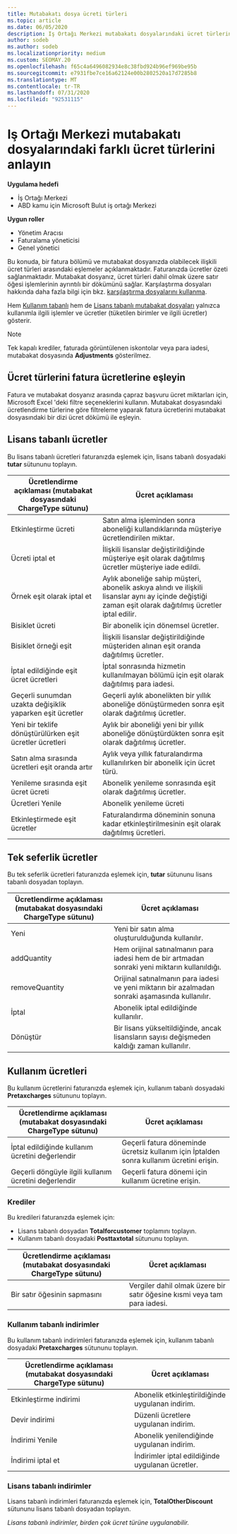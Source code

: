 ```yaml
---
title: Mutabakatı dosya ücreti türleri
ms.topic: article
ms.date: 06/05/2020
description: Iş Ortağı Merkezi mutabakatı dosyalarındaki ücret türlerini (örneğin, lisans tabanlı, kullanım tabanlı ve tek seferlik), kredilerin ve indirimlerle bulun.
author: sodeb
ms.author: sodeb
ms.localizationpriority: medium
ms.custom: SEOMAY.20
ms.openlocfilehash: f65c4a6496082934e8c38fbd924b96ef969be95b
ms.sourcegitcommit: e7931fbe7ce16a62124e00b2802520a17d7285b8
ms.translationtype: MT
ms.contentlocale: tr-TR
ms.lasthandoff: 07/31/2020
ms.locfileid: "92531115"
---
```

# <a name="understand-the-different-charge-types-in-partner-center-reconciliation-files"></a>Iş Ortağı Merkezi mutabakatı dosyalarındaki farklı ücret türlerini anlayın

**Uygulama hedefi**

- İş Ortağı Merkezi
- ABD kamu için Microsoft Bulut iş ortağı Merkezi

**Uygun roller**

- Yönetim Aracısı
- Faturalama yöneticisi
- Genel yönetici

Bu konuda, bir fatura bölümü ve mutabakat dosyanızda olabilecek ilişkili ücret türleri arasındaki eşlemeler açıklanmaktadır. Faturanızda ücretler özeti sağlanmaktadır. Mutabakat dosyanız, ücret türleri dahil olmak üzere satır öğesi işlemlerinin ayrıntılı bir dökümünü sağlar. Karşılaştırma dosyaları hakkında daha fazla bilgi için bkz. [karşılaştırma dosyalarını kullanma](use-the-reconciliation-files.md).

Hem [Kullanım tabanlı](usage-based-recon-files.md) hem de [Lisans tabanlı mutabakat dosyaları](license-based-recon-files.md) yalnızca kullanımla ilgili işlemler ve ücretler (tüketilen birimler ve ilgili ücretler) gösterir.

> [!NOTE]
> Tek kapalı krediler, faturada görüntülenen iskontolar veya para iadesi, mutabakat dosyasında **Adjustments** gösterilmez.

## <a name="map-charge-types-to-invoice-charges"></a>Ücret türlerini fatura ücretlerine eşleyin

Fatura ve mutabakat dosyanız arasında çapraz başvuru ücret miktarları için, Microsoft Excel 'deki filtre seçeneklerini kullanın. Mutabakat dosyasındaki ücretlendirme türlerine göre filtreleme yaparak fatura ücretlerini mutabakat dosyasındaki bir dizi ücret dökümü ile eşleyin.

## <a name="license-based-charges"></a>Lisans tabanlı ücretler

Bu lisans tabanlı ücretleri faturanızda eşlemek için, lisans tabanlı dosyadaki **tutar** sütununu toplayın.

| Ücretlendirme açıklaması (mutabakat dosyasındaki ChargeType sütunu) | Ücret açıklaması |
| ------------------------------------------------------------- | ------------------ |
| Etkinleştirme ücreti | Satın alma işleminden sonra aboneliği kullandıklarında müşteriye ücretlendirilen miktar. |
| Ücreti iptal et | İlişkili lisanslar değiştirildiğinde müşteriye eşit olarak dağıtılmış ücretler müşteriye iade edildi. |
| Örnek eşit olarak iptal et | Aylık aboneliğe sahip müşteri, abonelik askıya alındı ve ilişkili lisanslar aynı ay içinde değiştiği zaman eşit olarak dağıtılmış ücretler iptal edilir. |
| Bisiklet ücreti | Bir abonelik için dönemsel ücretler. |
| Bisiklet örneği eşit | İlişkili lisanslar değiştirildiğinde müşteriden alınan eşit oranda dağıtılmış ücretler. |
| İptal edildiğinde eşit ücret ücretleri | İptal sonrasında hizmetin kullanılmayan bölümü için eşit olarak dağıtılmış para iadesi. |
| Geçerli sunumdan uzakta değişiklik yaparken eşit ücretler | Geçerli aylık abonelikten bir yıllık aboneliğe dönüştürmeden sonra eşit olarak dağıtılmış ücretler. |
| Yeni bir teklife dönüştürülürken eşit ücretler ücretleri | Aylık bir aboneliği yeni bir yıllık aboneliğe dönüştürdükten sonra eşit olarak dağıtılmış ücretler. |
| Satın alma sırasında ücretleri eşit oranda artır | Aylık veya yıllık faturalandırma kullanılırken bir abonelik için ücret türü. |
| Yenileme sırasında eşit ücret ücreti | Abonelik yenileme sonrasında eşit olarak dağıtılmış ücretler. |
| Ücretleri Yenile | Abonelik yenileme ücreti |
| Etkinleştirmede eşit ücretler | Faturalandırma döneminin sonuna kadar etkinleştirilmesinin eşit olarak dağıtılmış ücretleri. |

## <a name="one-time-charges"></a>Tek seferlik ücretler

Bu tek seferlik ücretleri faturanızda eşlemek için, **tutar** sütununu lisans tabanlı dosyadan toplayın.

| Ücretlendirme açıklaması (mutabakat dosyasındaki ChargeType sütunu) | Ücret açıklaması |
| ------------------------------------------------------------- | ------------------ |
| Yeni | Yeni bir satın alma oluşturulduğunda kullanılır. |
| addQuantity | Hem orijinal satınalmanın para iadesi hem de bir artmadan sonraki yeni miktarın kullanıldığı. |
| removeQuantity | Orijinal satınalmanın para iadesi ve yeni miktarın bir azalmadan sonraki aşamasında kullanılır. |
| İptal | Abonelik iptal edildiğinde kullanılır. |
| Dönüştür | Bir lisans yükseltildiğinde, ancak lisansların sayısı değişmeden kaldığı zaman kullanılır. |

## <a name="usage-charges"></a>Kullanım ücretleri

Bu kullanım ücretlerini faturanızda eşlemek için, kullanım tabanlı dosyadaki **Pretaxcharges** sütununu toplayın.

| Ücretlendirme açıklaması (mutabakat dosyasındaki ChargeType sütunu) | Ücret açıklaması |
| ------------------------------------------------------------- | ------------------ |
| İptal edildiğinde kullanım ücretini değerlendir | Geçerli fatura döneminde ücretsiz kullanım için İptalden sonra kullanım ücretini erişin. |
| Geçerli döngüyle ilgili kullanım ücretini değerlendir | Geçerli fatura dönemi için kullanım ücretine erişin. |

### <a name="credits"></a>Krediler

Bu kredileri faturanızda eşlemek için:

- Lisans tabanlı dosyadan **Totalforcustomer** toplamını toplayın.
- Kullanım tabanlı dosyadaki **Posttaxtotal** sütununu toplayın.

| Ücretlendirme açıklaması (mutabakat dosyasındaki ChargeType sütunu) | Ücret açıklaması |
| ------------------------------------------------------------- | ------------------ |
| Bir satır öğesinin sapmasını | Vergiler dahil olmak üzere bir satır öğesine kısmi veya tam para iadesi. |

### <a name="usage-based-discounts"></a>Kullanım tabanlı indirimler

Bu kullanım tabanlı indirimleri faturanızda eşlemek için, kullanım tabanlı dosyadaki **Pretaxcharges** sütununu toplayın.

| Ücretlendirme açıklaması (mutabakat dosyasındaki ChargeType sütunu) | Ücret açıklaması |
| ------------------------------------------------------------- | ------------------ |
| Etkinleştirme indirimi | Abonelik etkinleştirildiğinde uygulanan indirim. |
| Devir indirimi | Düzenli ücretlere uygulanan indirim. |
| İndirimi Yenile | Abonelik yenilendiğinde uygulanan indirim. |
| İndirimi iptal et | İndirimler iptal edildiğinde uygulanan ücretler. |

### <a name="license-based-discounts"></a>Lisans tabanlı indirimler

Lisans tabanlı indirimleri faturanızda eşlemek için, **TotalOtherDiscount** sütununu lisans tabanlı dosyadan toplayın.

*Lisans tabanlı indirimler, birden çok ücret türüne uygulanabilir.*
